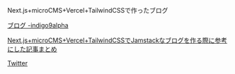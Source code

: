 Next.js+microCMS+Vercel+TailwindCSSで作ったブログ

[ブログ -indigo9alpha](https://my-nextjs-blog-chi.vercel.app)

[Next.js+microCMS+Vercel+TailwindCSSでJamstackなブログを作る際に参考にした記事まとめ](https://qiita.com/indigo9alpha/items/0d04a97d7233d494797c)

[Twitter](https://twitter.com/indigo9alpha)